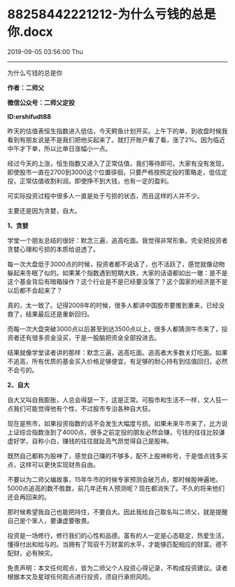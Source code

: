 # 88258442221212-为什么亏钱的总是你.docx

2019-09-05 03:56:00 Thu

----

为什么亏钱的总是你

__作者：二师父__

__微信公众号：二师父定投__

__ID:ershifudt88__

昨天的估值表恒生指数进入低估，今天鳄鱼计划开买。上午下的单，到收盘时候我看到有朋友说是不是我们把他买起来了。就打开账户看了看，涨了2%。因为临近中午才下单，所以比单日涨幅小一点。

经过今天的上涨，恒生指数又进入了正常估值，我们等待即可。大家有没有发现，即使股市一直在2700到3000这个位置徘徊，只要严格按照定投的策略走，低估定投，正常估值收割利润。即使挣不到大钱，也有一定的盈利。

可实际投资过程中很多人一直是处于亏损的状态，而且这样的人并不少。

主要还是因为贪婪，自大。

__1、贪婪__

学堂一个朋友总结的很好：默念三遍，追高吃面。我觉得非常形象。完全把投资者贪婪心理和亏损的本质给说透了。

每一次大盘低于3000点的时候，投资者都不说话了，也不活跃了，感觉就像动物躲起来冬眠了似的。如果某个指数遇到短期大跌，大家的话语都如出一辙：是不是这个基金背后有暗箱操作？这个行业是不是已经要没落了？这个国家的经济是不是以后都不会起来了？

真的，太一致了。记得2008年的时候，很多人都讲中国股市要推到重来，已经没救了，结果最后还是重新回归。

而每一次大盘突破3000点以后甚至到达3500点以上，很多人都猜测牛市来了，投资者还有很多资金没买，于是一股脑把资金全部投进去。

结果就像学堂读者讲的那样：默念三遍，追高吃面。追高者大多数关灯吃面。如果不追高，所有优质的基金买入价格足够便宜，有足够的耐心持有到估值回归，必然不会亏的。

__2、自大__

自大又叫自我膨胀，人总会得瑟一下，这是正常。可股市和生活不一样，文人狂一点我们可能觉得他有个性，不过股市专治各种自大狂。

现在是熊市，如果投资指数的话不会发生大幅度亏损。如果未来牛市来了，比方说上证综合指数涨到了4000点，很多之前定投的朋友必然会赚，亏钱的往往比较谦虚好学，自称小白，赚钱的往往就趾高气昂觉得自己是股神。

既然自己都称为股神了，感觉自己赚的不够多，配不上股神称号，于是借点钱多买点，这样可以更快实现财务自由。

不要以为二师父编故事，15年牛市的时候专家预测会破万点，那时候股神遍地，5000点追高的数不胜数，前几年还有人预测呢？现在都消失了。不久的将来他们还会再回来的。

那时候希望我自己也能把持住，不要自大。因此我给自己取名叫二师父，就是提醒自己是个笨人，要谦虚要敬畏。

投资是一场修行，修行我们的心性和品德。富有的人一定是心态稳定，热爱生活，懂得付出和给与的。当拥有了驾驭千万财富的水平，才能够匹配相应的财富。德不配财，必有殃灾。

免责声明：本文任何观点，皆为二师父个人投资心得记录，不构成投资建议。读者根据本文及星球任何观点进行投资，须自行承担风险。

